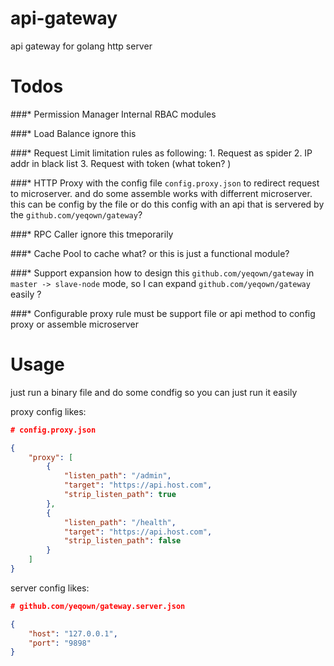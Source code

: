 # api-gateway
api gateway for golang http server

# Todos

###* Permission Manager
	Internal RBAC modules

###* Load Balance
	ignore this

###* Request Limit
	limitation rules as following:
	1. Request as spider
	2. IP addr in black list
	3. Request with token (what token? )

###* HTTP Proxy
	with the config file `config.proxy.json` to redirect request to microserver.
	and do some assemble works with differrent microserver. this can be config by the file or
	do this config with an api that is servered by the `github.com/yeqown/gateway`?

###* RPC Caller
	ignore this tmeporarily

###* Cache Pool
	to cache what? or this is just a functional module?

###* Support expansion
	how to design this `github.com/yeqown/gateway` in `master -> slave-node` mode, so I can expand `github.com/yeqown/gateway` easily ?

###* Configurable proxy rule
	must be support file or api method to config proxy or assemble microserver

# Usage

just run a binary file and do some condfig so you can just run it easily


proxy config likes:
```json
# config.proxy.json

{
	"proxy": [
		{
			"listen_path": "/admin",
			"target": "https://api.host.com",
			"strip_listen_path": true			
		},
		{
			"listen_path": "/health",
			"target": "https://api.host.com",
			"strip_listen_path": false	
		}
	]
}
```

server config likes:
```json
# github.com/yeqown/gateway.server.json

{
	"host": "127.0.0.1",
	"port": "9898"
}
```

